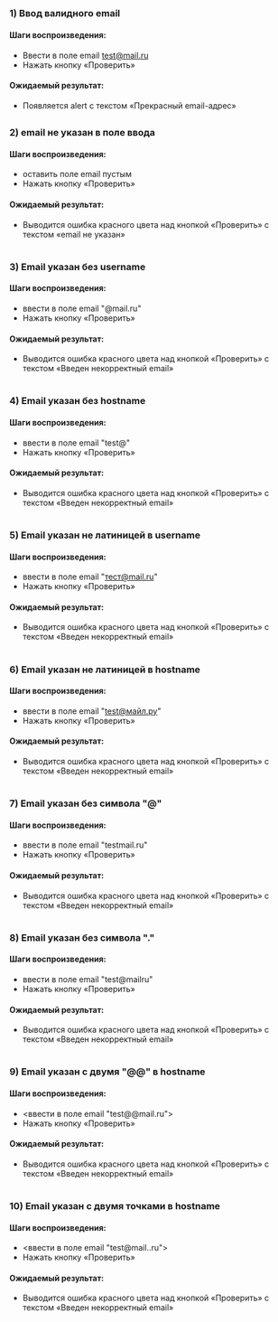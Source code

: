 ##
### 1) Ввод валидного email
#### Шаги воспроизведения:
- Ввести в поле email test@mail.ru
- Нажать кнопку «Проверить»
#### Ожидаемый результат: 
- Появляется alert с текстом «Прекрасный email-адрес»
##
### 2) email не указан в поле ввода
#### Шаги воспроизведения:
- оставить поле email пустым
- Нажать кнопку «Проверить»
#### Ожидаемый результат: 
- Выводится ошибка красного цвета над кнопкой «Проверить» с текстом «email не указан»
#
### 3) Email указан без username
#### Шаги воспроизведения:
- ввести в поле email "@mail.ru"
- Нажать кнопку «Проверить»
#### Ожидаемый результат: 
- Выводится ошибка красного цвета над кнопкой «Проверить» с текстом «Введен некорректный email»
#
### 4) Email указан без hostname
#### Шаги воспроизведения:
- ввести в поле email "test@"
- Нажать кнопку «Проверить»
#### Ожидаемый результат: 
- Выводится ошибка красного цвета над кнопкой «Проверить» с текстом «Введен некорректный email»
#
### 5) Email указан не латиницей в username
#### Шаги воспроизведения:
- ввести в поле email "тест@mail.ru" 
- Нажать кнопку «Проверить»
#### Ожидаемый результат: 
- Выводится ошибка красного цвета над кнопкой «Проверить» с текстом «Введен некорректный email»
#
### 6) Email указан не латиницей в hostname
#### Шаги воспроизведения:
- ввести в поле email "test@майл.ру" 
- Нажать кнопку «Проверить»
#### Ожидаемый результат: 
- Выводится ошибка красного цвета над кнопкой «Проверить» с текстом «Введен некорректный email»
#
### 7) Email указан без символа "@"
#### Шаги воспроизведения:
- ввести в поле email "testmail.ru"
- Нажать кнопку «Проверить»
#### Ожидаемый результат: 
- Выводится ошибка красного цвета над кнопкой «Проверить» с текстом «Введен некорректный email»
#
### 8) Email указан без символа "."
#### Шаги воспроизведения:
- ввести в поле email "test@mailru"
- Нажать кнопку «Проверить»
#### Ожидаемый результат: 
- Выводится ошибка красного цвета над кнопкой «Проверить» с текстом «Введен некорректный email»
#
### 9) Email указан с двумя "@@" в hostname
#### Шаги воспроизведения:
- <ввести в поле email "test@@mail.ru">
- Нажать кнопку «Проверить»
#### Ожидаемый результат: 
- Выводится ошибка красного цвета над кнопкой «Проверить» с текстом «Введен некорректный email»
#
### 10) Email указан с двумя точками в hostname
#### Шаги воспроизведения:
- <ввести в поле email "test@mail..ru">
- Нажать кнопку «Проверить»
#### Ожидаемый результат: 
- Выводится ошибка красного цвета над кнопкой «Проверить» с текстом «Введен некорректный email»
#







  


